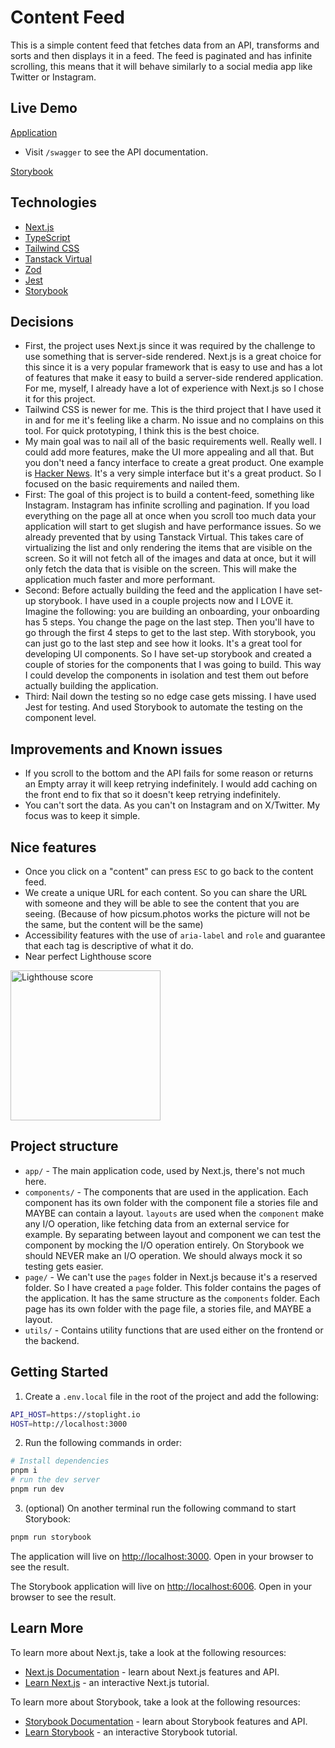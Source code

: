 # Content Feed

This is a simple content feed that fetches data from an API, transforms and sorts and then displays it in a feed. The feed is paginated and has infinite scrolling, this means that it will behave similarly to a social media app like Twitter or Instagram.

## Live Demo

[Application](https://content-feed.vercel.app/)

- Visit `/swagger` to see the API documentation.

[Storybook](https://content-feed-storybook.vercel.app/)

## Technologies

- [Next.js](https://nextjs.org/)
- [TypeScript](https://www.typescriptlang.org/)
- [Tailwind CSS](https://tailwindcss.com/)
- [Tanstack Virtual](https://tanstack.com/virtual/latest)
- [Zod](https://zod.dev/)
- [Jest](https://jestjs.io/)
- [Storybook](https://storybook.js.org/)

## Decisions

- First, the project uses Next.js since it was required by the challenge to use something that is server-side rendered. Next.js is a great choice for this since it is a very popular framework that is easy to use and has a lot of features that make it easy to build a server-side rendered application. For me, myself, I already have a lot of experience with Next.js so I chose it for this project.
- Tailwind CSS is newer for me. This is the third project that I have used it in and for me it's feeling like a charm. No issue and no complains on this tool. For quick prototyping, I think this is the best choice.
- My main goal was to nail all of the basic requirements well. Really well. I could add more features, make the UI more appealing and all that. But you don't need a fancy interface to create a great product. One example is [Hacker News](https://news.ycombinator.com/). It's a very simple interface but it's a great product. So I focused on the basic requirements and nailed them.
- First: The goal of this project is to build a content-feed, something like Instagram. Instagram has infinite scrolling and pagination. If you load everything on the page all at once when you scroll too much data your application will start to get slugish and have performance issues. So we already prevented that by using Tanstack Virtual. This takes care of virtualizing the list and only rendering the items that are visible on the screen. So it will not fetch all of the images and data at once, but it will only fetch the data that is visible on the screen. This will make the application much faster and more performant.
- Second: Before actually building the feed and the application I have set-up storybook. I have used in a couple projects now and I LOVE it. Imagine the following: you are building an onboarding, your onboarding has 5 steps. You change the page on the last step. Then you'll have to go through the first 4 steps to get to the last step. With storybook, you can just go to the last step and see how it looks. It's a great tool for developing UI components. So I have set-up storybook and created a couple of stories for the components that I was going to build. This way I could develop the components in isolation and test them out before actually building the application.
- Third: Nail down the testing so no edge case gets missing. I have used Jest for testing. And used Storybook to automate the testing on the component level.

## Improvements and Known issues

- If you scroll to the bottom and the API fails for some reason or returns an Empty array it will keep retrying indefinitely. I would add caching on the front end to fix that so it doesn't keep retrying indefinitely.
- You can't sort the data. As you can't on Instagram and on X/Twitter. My focus was to keep it simple.

## Nice features

- Once you click on a "content" can press `ESC` to go back to the content feed.
- We create a unique URL for each content. So you can share the URL with someone and they will be able to see the content that you are seeing. (Because of how picsum.photos works the picture will not be the same, but the content will be the same)
- Accessibility features with the use of `aria-label` and `role` and guarantee that each tag is descriptive of what it do.
- Near perfect Lighthouse score

<img src="https://github.com/nicolasmelo1/palmares/blob/main/resources/lighthouse-score.png" width="240" alt="Lighthouse score" />

## Project structure

- `app/` - The main application code, used by Next.js, there's not much here.
- `components/` - The components that are used in the application. Each component has its own folder with the component file a stories file and MAYBE can contain a layout. `layouts` are used when the `component` make any I/O operation, like fetching data from an external service for example. By separating between layout and component we can test the component by mocking the I/O operation entirely. On Storybook we should NEVER make an I/O operation. We should always mock it so testing gets easier.
- `page/` - We can't use the `pages` folder in Next.js because it's a reserved folder. So I have created a `page` folder. This folder contains the pages of the application. It has the same structure as the `components` folder. Each page has its own folder with the page file, a stories file, and MAYBE a layout.
- `utils/` - Contains utility functions that are used either on the frontend or the backend.

## Getting Started

1. Create a `.env.local` file in the root of the project and add the following:

```bash
API_HOST=https://stoplight.io
HOST=http://localhost:3000
```

2. Run the following commands in order:

```bash
# Install dependencies
pnpm i
# run the dev server
pnpm run dev
```

3. (optional) On another terminal run the following command to start Storybook:

```bash
pnpm run storybook
```

The application will live on [http://localhost:3000](http://localhost:3000). Open in your browser to see the result.

The Storybook application will live on [http://localhost:6006](http://localhost:6006). Open in your browser to see the result.

## Learn More

To learn more about Next.js, take a look at the following resources:

- [Next.js Documentation](https://nextjs.org/docs) - learn about Next.js features and API.
- [Learn Next.js](https://nextjs.org/learn) - an interactive Next.js tutorial.

To learn more about Storybook, take a look at the following resources:

- [Storybook Documentation](https://storybook.js.org/docs/react/get-started/introduction) - learn about Storybook features and API.
- [Learn Storybook](https://storybook.js.org/tutorials/) - an interactive Storybook tutorial.

